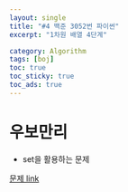 ```yaml
---
layout: single
title: "#4 백준 3052번 파이썬"
excerpt: "1차원 배열 4단계"

category: Algorithm
tags: [boj]
toc: true
toc_sticky: true
toc_ads: true
---
```


# 우보만리  

- set을 활용하는 문제

[문제 link](https://www.acmicpc.net/problem/3052)

<script src="https://gist.github.com/hyeonchan523/e1924a2a861404166eae4bc7e7450302.js"></script>